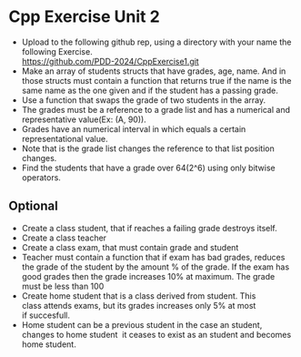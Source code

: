 # Cpp Exercise Unit 2

- Upload to the following github rep, using a directory with your name the following Exercise.  
[https://github.com/PDD-2024/CppExercise1.git ](https://github.com/PDD-2024/Exercises.git) 
- Make an array of students structs that have grades, age, name. And in those structs must contain a function that returns true if the name is the same name as the one given and if the student has a passing grade.  
- Use a function that swaps the grade of two students in the array.  
- The grades must be a reference to a grade list and has a numerical and representative value(Ex: (A, 90)).  
- Grades have an numerical interval in which equals a certain representational value.  
- Note that is the grade list changes the reference to that list position changes.  
- Find the students that have a grade over 64(2^6) using only bitwise operators.  

## Optional
- Create a class student, that if reaches a failing grade destroys itself.   
- Create a class teacher  
- Create a class exam, that must contain grade and student  
- Teacher must contain a function that if exam has bad grades, reduces the grade of the student by the amount % of the grade. If the exam has good grades then the grade increases 10% at maximum. The grade must be less than 100   
- Create home student that is a class derived from student. This class attends exams, but its grades increases only 5% at most if succesfull.  
- Home student can be a previous student in the case an student, changes to home student  it ceases to exist as an student and becomes home student.  
